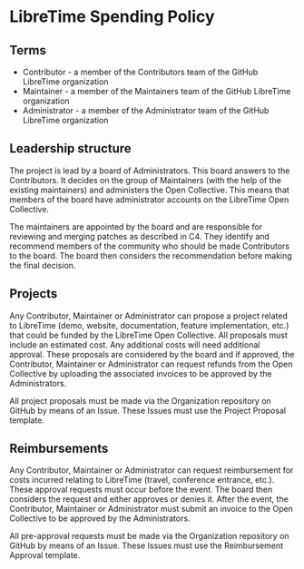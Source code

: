# LibreTime Spending Policy

## Terms

* Contributor - a member of the Contributors team of the GitHub LibreTime
                organization
* Maintainer - a member of the Maintainers team of the GitHub LibreTime
               organization
* Administrator - a member of the Administrator team of the GitHub LibreTime
                  organization

## Leadership structure

The project is lead by a board of Administrators. This board answers to the
Contributors. It decides on the group of Maintainers (with the help of the
existing maintainers) and administers the Open Collective. This means that
members of the board have administrator accounts on the LibreTime Open
Collective.

The maintainers are appointed by the board and are responsible for reviewing and
merging patches as described in C4. They identify and recommend members of the
community who should be made Contributors to the board. The board then considers
the recommendation before making the final decision.

## Projects

Any Contributor, Maintainer or Administrator can propose a project related to
LibreTime (demo, website, documentation, feature implementation, etc.) that
could be funded by the LibreTime Open Collective. All proposals must include an
estimated cost. Any additional costs will need additional approval. These
proposals are considered by the board and if approved, the Contributor,
Maintainer or Administrator can request refunds from the Open Collective by
uploading the associated invoices to be approved by the Administrators.

All project proposals must be made via the Organization repository on GitHub by
means of an Issue. These Issues must use the Project Proposal template.

## Reimbursements

Any Contributor, Maintainer or Administrator can request reimbursement for costs
incurred relating to LibreTime (travel, conference entrance, etc.). These
approval requests must occur before the event. The board then considers the
request and either approves or denies it. After the event, the Contributor,
Maintainer or Administrator must submit an invoice to the Open Collective to be
approved by the Administrators.

All pre-approval requests must be made via the Organization repository on GitHub
by means of an Issue. These Issues must use the Reimbursement Approval template.
